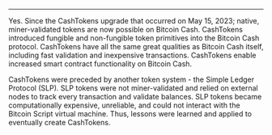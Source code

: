---
Yes. Since the CashTokens upgrade that occurred on May 15, 2023; native, miner-validated tokens are now possible on Bitcoin Cash. CashTokens introduced fungible and non-fungible token primitives into the Bitcoin Cash protocol. CashTokens have all the same great qualities as Bitcoin Cash itself, including fast validation and inexpensive transactions. CashTokens enable increased smart contract functionality on Bitcoin Cash.

CashTokens were preceded by another token system - the Simple Ledger Protocol (SLP). SLP tokens were not miner-validated and relied on external nodes to track every transaction and validate balances. SLP tokens became computationally expensive, unreliable, and could not interact with the Bitcoin Script virtual machine. Thus, lessons were learned and applied to eventually create CashTokens.